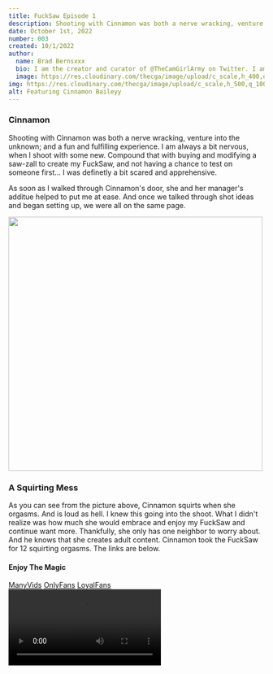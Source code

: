 ```yaml
---
title: FuckSaw Episode 1
description: Shooting with Cinnamon was both a nerve wracking, venture into the unknown; and a fun and fulfilling experience.
date: October 1st, 2022
number: 003
created: 10/1/2022
author:
  name: Brad Bernsxxx
  bio: I am the creator and curator of @TheCamGirlArmy on Twitter. I am also an adult content creator, director, and producer new
  image: https://res.cloudinary.com/thecga/image/upload/c_scale,h_400,q_100/v1674781629/SullenYellow-_rkthmn.webp
img: https://res.cloudinary.com/thecga/image/upload/c_scale,h_500,q_100/v1664453495/Models/20220717_182541_ukmcv0.webp
alt: Featuring Cinnamon Baileyy
---
```


### Cinnamon

Shooting with Cinnamon was both a nerve wracking, venture into the unknown; and
a fun and fulfilling experience. I am always a bit nervous, when I shoot with
some new. Compound that with buying and modifying a saw-zall to create my
FuckSaw, and not having a chance to test on someone first... I was definetly a
bit scared and apprehensive.

As soon as I walked through Cinnamon's door, she and her manager's additue
helped to put me at ease. And once we talked through shot ideas and began
setting up, we were all on the same page.

<img alt="" height="500" class="rounded-md mx-auto px-2 drop-shadow-xl" src="https://res.cloudinary.com/thecga/image/upload/c_scale,h_500,q_100:420/v1674788788/Models/CinnamonSquirt-1_tc3ad8.webp"/>

### A Squirting Mess

As you can see from the picture above, Cinnamon squirts when she orgasms.
And is loud as hell. I knew this going into the shoot. What I didn't realize
was how much she would embrace and enjoy my FuckSaw and continue want more.
Thankfully, she only has one neighbor to worry about. And he knows that she
creates adult content. Cinnamon took the FuckSaw for 12 squirting orgasms. The
links are below.

#### Enjoy The Magic

<div class="my-3 text-center">
  <a class="links" target="_blank" href="https://www.manyvids.com/Video/3810000/FuckSaw-Episode-1">ManyVids</a>
  <a class="links" target="_blank" href="https://onlyfans.com/bradberns">OnlyFans</a>
  <a class="links" target="_blank" href="https://www.loyalfans.com/bradbernsxxx/video/fucksaw-vol-1-1">LoyalFans</a>
</div>
 <video  controls loop="true"
  class=" mt-2 p-2 bg-transparent w-3/4 pb-4 rounded-lg mx-auto">
  <source
        src="https://res.cloudinary.com/thecga/video/upload/q_100/v1674788406/Models/FuckSaw-Ep-1_i8tog4.webm"
        type="video/webm"
      />
  Your browser does not support the video tag.
  </video>
